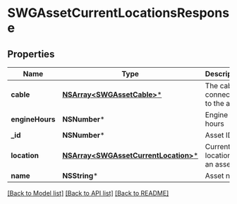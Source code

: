 # SWGAssetCurrentLocationsResponse

## Properties
Name | Type | Description | Notes
------------ | ------------- | ------------- | -------------
**cable** | [**NSArray&lt;SWGAssetCable&gt;***](SWGAssetCable.md) | The cable connected to the asset | [optional] 
**engineHours** | **NSNumber*** | Engine hours | [optional] 
**_id** | **NSNumber*** | Asset ID | 
**location** | [**NSArray&lt;SWGAssetCurrentLocation&gt;***](SWGAssetCurrentLocation.md) | Current location of an asset | [optional] 
**name** | **NSString*** | Asset name | [optional] 

[[Back to Model list]](../README.md#documentation-for-models) [[Back to API list]](../README.md#documentation-for-api-endpoints) [[Back to README]](../README.md)



